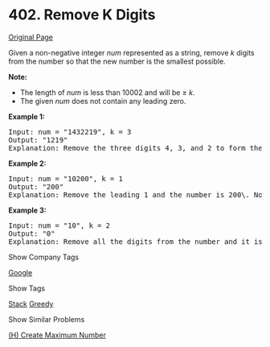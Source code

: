 # 402. Remove K Digits

[Original Page](https://leetcode.com/problems/remove-k-digits/)

Given a non-negative integer _num_ represented as a string, remove _k_ digits from the number so that the new number is the smallest possible.

**Note:**  

*   The length of _num_ is less than 10002 and will be ≥ _k_.
*   The given _num_ does not contain any leading zero.

**Example 1:**

<pre>Input: num = "1432219", k = 3
Output: "1219"
Explanation: Remove the three digits 4, 3, and 2 to form the new number 1219 which is the smallest.
</pre>

**Example 2:**

<pre>Input: num = "10200", k = 1
Output: "200"
Explanation: Remove the leading 1 and the number is 200\. Note that the output must not contain leading zeroes.
</pre>

**Example 3:**

<pre>Input: num = "10", k = 2
Output: "0"
Explanation: Remove all the digits from the number and it is left with nothing which is 0.
</pre>

<div>

<div id="company_tags" class="btn btn-xs btn-warning">Show Company Tags</div>

<span class="hidebutton">[Google](/company/google/)</span></div>

<div>

<div id="tags" class="btn btn-xs btn-warning">Show Tags</div>

<span class="hidebutton">[Stack](/tag/stack/) [Greedy](/tag/greedy/)</span></div>

<div>

<div id="similar" class="btn btn-xs btn-warning">Show Similar Problems</div>

<span class="hidebutton">[(H) Create Maximum Number](/problems/create-maximum-number/)</span></div>